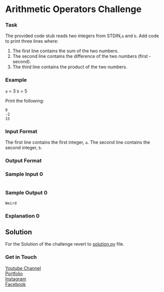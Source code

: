 # Arithmetic Operators Challenge

### Task
The provided code stub reads two integers from STDIN,`a` and `b`. Add code to print three lines where: 
1. The first line contains the sum of the two numbers. 
2. The second line contains the difference of the two numbers (first - second). 
3. The third line contains the product of the two numbers. 

### Example
`a` = 3
`b` = 5 <br />

Print the following:
```
8
-2
15
```
### Input Format 
The first line contains the first integer, `a`.
The second line contains the second integer, `b`. 
### Output Format

### Sample Input 0
```

```
### Sample Output 0
```
Weird
```

### Explanation 0


## Solution
For the Solution of the challenge revert to [solution.py](./solution.py) file.

### Get in Touch
[Youtube Channel](https://www.youtube.com/channel/UC9xQ06-ObRbAIqk4OUnlXeg)<br />
[Portfolio](https://imamdin-salimi.netlify.app)<br />
[Instagram](https://www.instagram.com/imamdinsalimi/)<br />
[Facebook](https://www.facebook.com/imamdin.salimi)<br />

